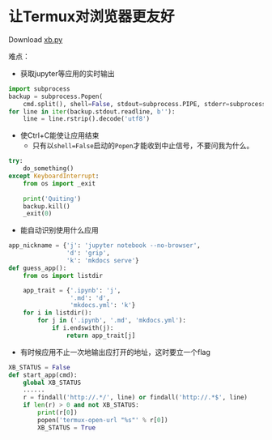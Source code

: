 # 让Termux对浏览器更友好
Download [xb.py](xb.py)

难点：

- 获取jupyter等应用的实时输出
```python
import subprocess
backup = subprocess.Popen(
	cmd.split(), shell=False, stdout=subprocess.PIPE, stderr=subprocess.STDOUT)
for line in iter(backup.stdout.readline, b''):
	line = line.rstrip().decode('utf8')
```
- 使Ctrl+C能使让应用结束
    - 只有以`shell=False`启动的`Popen`才能收到中止信号，不要问我为什么。
```python
try:
    do_something()
except KeyboardInterrupt:
    from os import _exit
    
    print('Quiting')
    backup.kill()
    _exit(0)
```
- 能自动识别使用什么应用
```python
app_nickname = {'j': 'jupyter notebook --no-browser',
                'd': 'grip',
                'k': 'mkdocs serve'}
def guess_app():
    from os import listdir

    app_trait = {'.ipynb': 'j',
                 '.md': 'd',
                 'mkdocs.yml': 'k'}
    for i in listdir():
        for j in ('.ipynb', '.md', 'mkdocs.yml'):
            if i.endswith(j):
                return app_trait[j]
```
- 有时候应用不止一次地输出应打开的地址，这时要立一个flag
```python
XB_STATUS = False
def start_app(cmd):
    global XB_STATUS
	......
	r = findall('http://.*/', line) or findall('http://.*$', line)
	if len(r) > 0 and not XB_STATUS:
		print(r[0])
		popen('termux-open-url "%s"' % r[0])
		XB_STATUS = True
```
